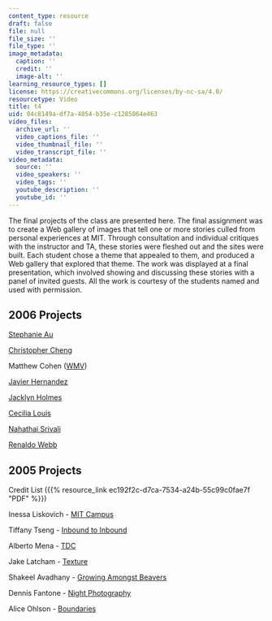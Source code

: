 ```yaml
---
content_type: resource
draft: false
file: null
file_size: ''
file_type: ''
image_metadata:
  caption: ''
  credit: ''
  image-alt: ''
learning_resource_types: []
license: https://creativecommons.org/licenses/by-nc-sa/4.0/
resourcetype: Video
title: t4
uid: 04c8149a-df7a-4854-b35e-c1285864e463
video_files:
  archive_url: ''
  video_captions_file: ''
  video_thumbnail_file: ''
  video_transcript_file: ''
video_metadata:
  source: ''
  video_speakers: ''
  video_tags: ''
  youtube_description: ''
  youtube_id: ''
---
```

The final projects of the class are presented here. The final assignment was to create a Web gallery of images that tell one or more stories culled from personal experiences at MIT. Through consultation and individual critiques with the instructor and TA, these stories were fleshed out and the sites were built. Each student chose a theme that appealed to them, and produced a Web gallery that explored that theme. The work was displayed at a final presentation, which involved showing and discussing these stories with a panel of invited guests. All the work is courtesy of the students named and used with permission.

2006 Projects
-------------

[Stephanie Au](/ans7870/4/4.A21/f06/projects/stephau/details01.html)

[Christopher Cheng](/ans7870/4/4.A21/f06/projects/cmcheng/index.htm)

Matthew Cohen ([WMV](/ans7870/4/4.A21/f06/projects/mattco/mattco.wmv))

[Javier Hernandez](/ans7870/4/4.A21/f06/projects/javihern/index.htm)

[Jacklyn Holmes](/ans7870/4/4.A21/f06/projects/jacklyn/index.htm)

[Cecilia Louis](/ans7870/4/4.A21/f06/projects/clouis10/index.htm)

[Nahathai Srivali](/ans7870/4/4.A21/f06/projects/nahathai/index.htm)

[Renaldo Webb](/ans7870/4/4.A21/f06/projects/webbr/index.html)

2005 Projects
-------------

Credit List ({{% resource_link ec192f2c-d7ca-7534-a24b-55c99c0fae7f "PDF" %}})

Inessa Liskovich - [MIT Campus](/ans7870/4/4.A21/f05/projects/inessa/index.htm)

Tiffany Tseng - [Inbound to Inbound](/ans7870/4/4.A21/f05/projects/ttseng/index.htm)

Alberto Mena - [TDC](/ans7870/4/4.A21/f05/projects/mena/index.htm)

Jake Latcham - [Texture](/ans7870/4/4.A21/f05/projects/poncho/index.htm)

Shakeel Avadhany - [Growing Amongst Beavers](/ans7870/4/4.A21/f05/projects/avadhany/index.html)

Dennis Fantone - [Night Photography](/ans7870/4/4.A21/f05/projects/dfantone/index.htm)

Alice Ohlson - [Boundaries](/ans7870/4/4.A21/f05/projects/aohlson/index.htm)